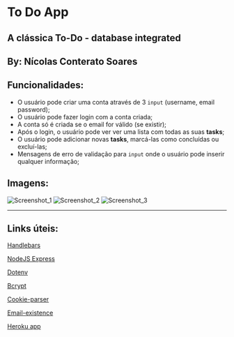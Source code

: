 # To Do App

## A clássica To-Do - database integrated 


## By: Nícolas Conterato Soares


## Funcionalidades:

- O usuário pode criar uma conta através de 3  `input` (username, email password);
- O usuário pode fazer login com a conta criada;
- A conta só é criada se o email for válido (se existir);
- Após o login, o usuário pode ver ver uma lista com todas as suas **tasks**;
- O usuário pode adicionar novas **tasks**, marcá-las como concluídas ou excluí-las;
- Mensagens de erro de validação para `input` onde o usuário pode inserir qualquer informação;

## Imagens:

![Screenshot_1](https://user-images.githubusercontent.com/71686515/123204007-98904100-d48d-11eb-8763-648901b0194f.png)
![Screenshot_2](https://user-images.githubusercontent.com/71686515/123204026-a3e36c80-d48d-11eb-952b-33ff6ea1a0ff.png)
![Screenshot_3](https://user-images.githubusercontent.com/71686515/123204036-a80f8a00-d48d-11eb-95c6-a3dc890aeaaa.png)


------

## Links úteis:

[Handlebars](https://handlebarsjs.com)

[NodeJS Express](https://expressjs.com/pt-br/)

[Dotenv](https://www.npmjs.com/package/dotenv)

[Bcrypt](https://www.npmjs.com/package/bcrypt)

[Cookie-parser](https://www.npmjs.com/package/cookie-parser)

[Email-existence](https://www.npmjs.com/package/email-existence)

[Heroku app](https://to-do-app-ncs.herokuapp.com)
